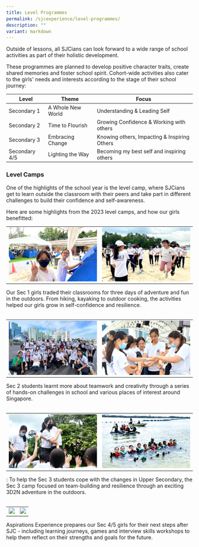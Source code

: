```yaml
---
title: Level Programmes
permalink: /sjcexperience/level-programmes/
description: ""
variant: markdown
---
```

Outside of lessons, all SJCians can look forward to a wide range of school activities as part of their holistic development. 

These programmes are planned to develop positive character traits, create shared memories and foster school spirit. Cohort-wide activities also cater to the girls' needs and interests according to the stage of their school journey:


| Level | Theme | Focus |
| -------- | -------- | -------- |
| Secondary 1     | A Whole New World     | Understanding &amp; Leading Self     |
| Secondary 2 | Time to Flourish | Growing Confidence &amp; Working with others |
| Secondary 3 | Embracing Change | Knowing others, Impacting &amp; Inspiring Others |
| Secondary 4/5 | Lighting the Way | Becoming my best self and inspiring others |


### **Level Camps**
One of the highlights of the school year is the level camp, where SJCians get to learn outside the classroom with their peers and take part in different challenges to build their confidence and self-awareness.

Here are some highlights from the 2023 level camps, and how our girls benefitted:



|  |  | 
| -------- | -------- | 
|  ![](/images/The%20SJC%20Experience/Level%20Programmes/lvlcamps1a.png)  | ![](/images/The%20SJC%20Experience/Level%20Programmes/lvlamps1b.png)    | 

<figcaption>Our Sec 1 girls traded their classrooms for three days of adventure and fun in the outdoors. From hiking, kayaking to outdoor cooking, the activities helped our girls grow in self-confidence and resilience.
</figcaption>

<br>

|  |  | 
| -------- | -------- | 
| ![](/images/The%20SJC%20Experience/Level%20Programmes/lvlcamps2a.png)     | ![](/images/The%20SJC%20Experience/Level%20Programmes/lvlcamps2b.png)     |

<figcaption>Sec 2 students learnt more about teamwork and creativity through a series of hands-on challenges in school and various places of interest around Singapore. 
</figcaption>

<br>


|  |  |
| -------- | -------- | 
| ![](/images/The%20SJC%20Experience/Level%20Programmes/lvlcamps3a.png)     |  ![](/images/The%20SJC%20Experience/Level%20Programmes/lvlcamps3b.png)    | 


<figcaption>: To help the Sec 3 students cope with the changes in Upper Secondary, the Sec 3 camp focused on team-building and resilience through an exciting 3D2N adventure in the outdoors.
</figcaption>

<br>



|  | | 
| -------- | -------- | 
| ![](/images/The%20SJC%20Experience/Level%20Programmes/lvlcamps4a.png)     |  ![](/images/The%20SJC%20Experience/Level%20Programmes/lvlcamps4b.png)   | 

<figcaption>Aspirations Experience prepares our Sec 4/5 girls for their next steps after SJC - including learning journeys, games and interview skills workshops to help them reflect on their strengths and goals for the future.
</figcaption>